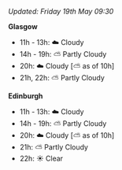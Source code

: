 *Updated: Friday 19th May 09:30*

**Glasgow**

* 11h - 13h: :cloud: Cloudy
* 14h - 19h: :partly_sunny: Partly Cloudy
* 20h: :cloud: Cloudy [:partly_sunny: as of 10h]
* 21h, 22h: :partly_sunny: Partly Cloudy

**Edinburgh**

* 11h - 13h: :cloud: Cloudy
* 14h - 19h: :partly_sunny: Partly Cloudy
* 20h: :cloud: Cloudy [:partly_sunny: as of 10h]
* 21h: :partly_sunny: Partly Cloudy
* 22h: :sunny: Clear

